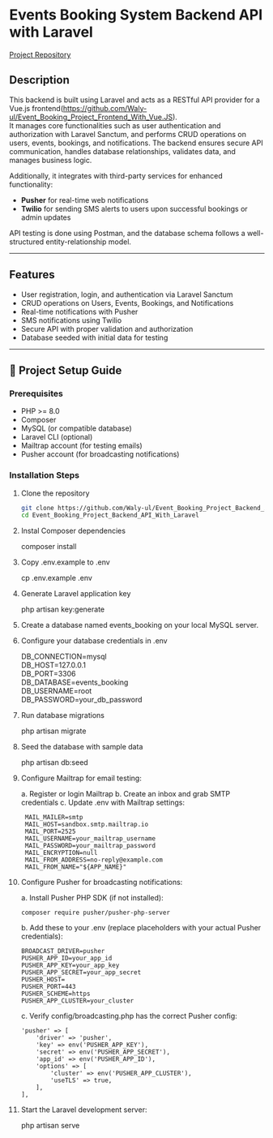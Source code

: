 # Events Booking System Backend API with Laravel

[Project Repository](https://github.com/Waly-ul/Event_Booking_Project_Backend_API_With_Laravel)

## Description
This backend is built using Laravel and acts as a RESTful API provider for a Vue.js frontend(https://github.com/Waly-ul/Event_Booking_Project_Frontend_With_Vue.JS).  
It manages core functionalities such as user authentication and authorization with Laravel Sanctum, and performs CRUD operations on users, events, bookings, and notifications. The backend ensures secure API communication, handles database relationships, validates data, and manages business logic.  

Additionally, it integrates with third-party services for enhanced functionality:  
- **Pusher** for real-time web notifications  
- **Twilio** for sending SMS alerts to users upon successful bookings or admin updates  

API testing is done using Postman, and the database schema follows a well-structured entity-relationship model.

---

## Features
- User registration, login, and authentication via Laravel Sanctum  
- CRUD operations on Users, Events, Bookings, and Notifications  
- Real-time notifications with Pusher  
- SMS notifications using Twilio  
- Secure API with proper validation and authorization  
- Database seeded with initial data for testing

---

## 🚀 Project Setup Guide

### Prerequisites
- PHP >= 8.0  
- Composer  
- MySQL (or compatible database)  
- Laravel CLI (optional)  
- Mailtrap account (for testing emails)  
- Pusher account (for broadcasting notifications)

### Installation Steps

1. Clone the repository  
   ```bash
   git clone https://github.com/Waly-ul/Event_Booking_Project_Backend_API_With_Laravel.git
   cd Event_Booking_Project_Backend_API_With_Laravel

2. Instal Composer dependencies

    composer install

3. Copy .env.example to .env

    cp .env.example .env

4. Generate Laravel application key

    php artisan key:generate

5. Create a database named events_booking on your local MySQL server.

6. Configure your database credentials in .env

    DB_CONNECTION=mysql<br>
    DB_HOST=127.0.0.1<br>
    DB_PORT=3306<br>
    DB_DATABASE=events_booking<br>
    DB_USERNAME=root<br>
    DB_PASSWORD=your_db_password<br>

7. Run database migrations

    php artisan migrate

8. Seed the database with sample data

    php artisan db:seed

9. Configure Mailtrap for email testing: 

    a. Register or login Mailtrap
    b. Create an inbox and grab SMTP credentials
    c. Update .env with Mailtrap settings:

        MAIL_MAILER=smtp
        MAIL_HOST=sandbox.smtp.mailtrap.io
        MAIL_PORT=2525
        MAIL_USERNAME=your_mailtrap_username
        MAIL_PASSWORD=your_mailtrap_password
        MAIL_ENCRYPTION=null
        MAIL_FROM_ADDRESS=no-reply@example.com
        MAIL_FROM_NAME="${APP_NAME}"

10. Configure Pusher for broadcasting notifications:

    a. Install Pusher PHP SDK (if not installed):

        composer require pusher/pusher-php-server

    b. Add these to your .env (replace placeholders with your actual Pusher credentials):

        BROADCAST_DRIVER=pusher
        PUSHER_APP_ID=your_app_id
        PUSHER_APP_KEY=your_app_key
        PUSHER_APP_SECRET=your_app_secret
        PUSHER_HOST=
        PUSHER_PORT=443
        PUSHER_SCHEME=https
        PUSHER_APP_CLUSTER=your_cluster
    
    c. Verify config/broadcasting.php has the correct Pusher config:

        'pusher' => [
            'driver' => 'pusher',
            'key' => env('PUSHER_APP_KEY'),
            'secret' => env('PUSHER_APP_SECRET'),
            'app_id' => env('PUSHER_APP_ID'),
            'options' => [
                'cluster' => env('PUSHER_APP_CLUSTER'),
                'useTLS' => true,
            ],
        ],

11. Start the Laravel development server:

    php artisan serve


